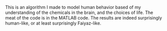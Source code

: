 This is an algorithm I made to model human behavior based of my understanding of the chemicals in the brain, and the choices of life. The meat of the code is in the MATLAB code. The results are indeed surprisingly human-like, or at least surprisingly Faiyaz-like.

